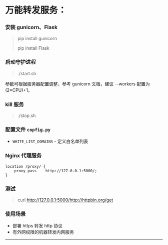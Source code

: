 # 万能转发服务：

### 安装 gunicorn、Flask

> pip install gunicorn
>
> pip install Flask

### 启动守护进程

> ./start.sh
>
参数可根据服务器配置调整，参考 gunicorn 文档，建议 --workers 配置为(2*CPU)+1。

### kill 服务

> ./stop.sh

### 配置文件 `copfig.py`

- `WHITE_LIST_DOMAINS` - 定义白名单列表

### Nginx 代理服务

```shell
location /proxy/ {
    proxy_pass    http://127.0.0.1:5000/;
}
```


### 测试
> curl http://127.0.0.1:5000/http://httpbin.org/get


### 使用场景
- 部署 https 转发 http 协议
- 有外网权限的机器转发内网服务
---


